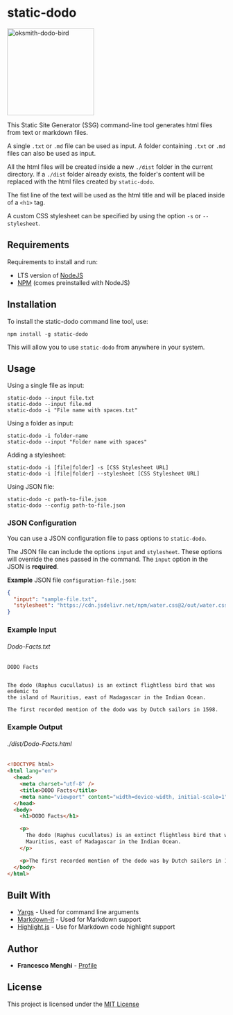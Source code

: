 # static-dodo

<img src="https://openclipart.org/image/400px/26541" alt="oksmith-dodo-bird" height="200" >

This Static Site Generator (SSG) command-line tool generates html files from text or markdown files.

A single `.txt` or `.md` file can be used as input.
A folder containing `.txt` or `.md` files can also be used as input.

All the html files will be created inside a new `./dist` folder in the current directory. If a `./dist` folder already exists, the folder's content will be replaced with the html files created by `static-dodo`.

The fist line of the text will be used as the html title and will be placed inside of a `<h1>` tag.

A custom CSS stylesheet can be specified by using the option `-s` or `--stylesheet`.

## Requirements

Requirements to install and run:

- LTS version of [NodeJS](https://nodejs.org/en/)
- [NPM](https://nodejs.org/en/knowledge/getting-started/npm/what-is-npm/) (comes preinstalled with NodeJS)

## Installation

To install the static-dodo command line tool, use:

```console
npm install -g static-dodo
```

This will allow you to use `static-dodo` from anywhere in your system.

## Usage

Using a single file as input:

```console
static-dodo --input file.txt
static-dodo --input file.md
static-dodo -i "File name with spaces.txt"
```

Using a folder as input:

```console
static-dodo -i folder-name
static-dodo --input "Folder name with spaces"
```

Adding a stylesheet:

```console
static-dodo -i [file|folder] -s [CSS Stylesheet URL]
static-dodo -i [file|folder] --stylesheet [CSS Stylesheet URL]
```

Using JSON file:

```console
static-dodo -c path-to-file.json
static-dodo --config path-to-file.json
```

### JSON Configuration

You can use a JSON configuration file to pass options to `static-dodo`.

The JSON file can include the options `input` and `stylesheet`.
These options will override the ones passed in the command.
The `input` option in the JSON is **required**.

**Example** JSON file `configuration-file.json`:

```json
{
  "input": "sample-file.txt",
  "stylesheet": "https://cdn.jsdelivr.net/npm/water.css@2/out/water.css"
}
```

### Example Input

###### Dodo-Facts.txt

```
DODO Facts


The dodo (Raphus cucullatus) is an extinct flightless bird that was endemic to
the island of Mauritius, east of Madagascar in the Indian Ocean.

The first recorded mention of the dodo was by Dutch sailors in 1598.
```

### Example Output

###### ./dist/Dodo-Facts.html

```html
<!DOCTYPE html>
<html lang="en">
  <head>
    <meta charset="utf-8" />
    <title>DODO Facts</title>
    <meta name="viewport" content="width=device-width, initial-scale=1" />
  </head>
  <body>
    <h1>DODO Facts</h1>

    <p>
      The dodo (Raphus cucullatus) is an extinct flightless bird that was endemic to the island of
      Mauritius, east of Madagascar in the Indian Ocean.
    </p>

    <p>The first recorded mention of the dodo was by Dutch sailors in 1598.</p>
  </body>
</html>
```

## Built With

- [Yargs](https://github.com/yargs/yargs) - Used for command line arguments
- [Markdown-it](https://github.com/markdown-it/markdown-it) - Used for Markdown support
- [Highlight.js](https://github.com/highlightjs/highlight.js) - Use for Markdown code highlight support

## Author

- **Francesco Menghi** - [Profile](https://github.com/menghif)

## License

This project is licensed under the [MIT License](LICENSE)
